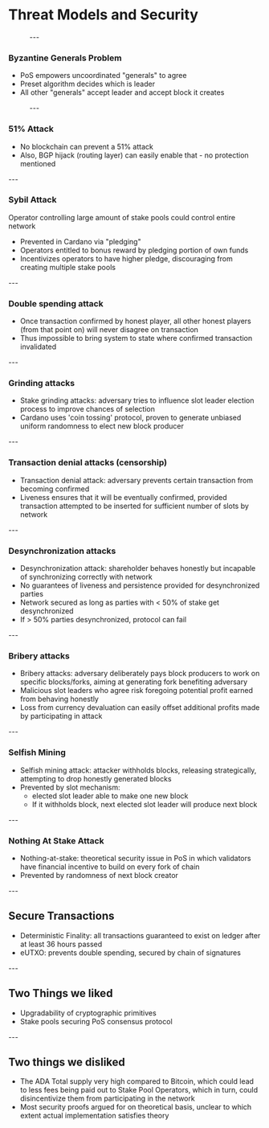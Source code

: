 <!-- .slide: data-background-color="#8D3AED" -->

# Threat Models and Security

<widget-text style="padding: 0 3em 0 3em">
---

### Byzantine Generals Problem
- PoS empowers uncoordinated "generals" to agree
- Preset algorithm decides which is leader
- All other "generals" accept leader and accept block it creates

<widget-text style="padding: 0 3em 0 3em">
---

### 51% Attack
- No blockchain can prevent a 51% attack
- Also, BGP hijack (routing layer) can easily enable that - no protection mentioned

<widget-text style="...">
---

### Sybil Attack
Operator controlling large amount of stake pools could control entire network

- Prevented in Cardano via "pledging" 
- Operators entitled to bonus reward by pledging portion of own funds 
- Incentivizes operators to have higher pledge, discouraging from creating multiple stake pools

<widget-text style="...">
---

### Double spending attack
 - Once transaction confirmed by honest player, all other honest players (from that point on) will never disagree on 
   transaction
 - Thus impossible to bring system to state where confirmed transaction invalidated

<widget-text style="...">
---

### Grinding attacks
- Stake grinding attacks: adversary tries to influence slot leader election process to improve chances of selection
- Cardano uses 'coin tossing' protocol, proven to generate unbiased uniform randomness to elect new block producer

<widget-text style="...">
---

### Transaction denial attacks (censorship)
- Transaction denial attack: adversary prevents certain transaction from becoming confirmed
- Liveness ensures that it will be eventually confirmed, provided transaction attempted to be inserted for sufficient number of slots by network

<widget-text style="...">
---

### Desynchronization attacks
- Desynchronization attack: shareholder behaves honestly but incapable of synchronizing correctly with network 
- No guarantees of liveness and persistence provided for desynchronized parties
- Network secured as long as parties with < 50% of stake get desynchronized 
- If > 50% parties desynchronized, protocol can fail

<widget-text style="...">
---

### Bribery attacks
- Bribery attacks: adversary deliberately pays block producers to work on specific blocks/forks, aiming at 
generating fork benefiting adversary 
- Malicious slot leaders who agree risk foregoing potential profit earned from behaving honestly 
- Loss from currency devaluation can easily offset additional profits made by participating in attack

<widget-text style="...">
---

### Selfish Mining
- Selfish mining attack: attacker withholds blocks, releasing strategically, attempting to drop honestly 
  generated blocks 
- Prevented by slot mechanism: 
  - elected slot leader able to make one new block
  - If it withholds block, next elected slot leader will produce next block

<widget-text style="...">
---

### Nothing At Stake Attack
- Nothing-at-stake: theoretical security issue in PoS in which validators have financial incentive to build on every 
  fork of chain
- Prevented by randomness of next block creator

<widget-text style="...">
---

<!-- .slide: data-background-color="#8D3AED" -->

## Secure Transactions
- Deterministic Finality: all transactions guaranteed to exist on ledger after at least 36 hours passed
- eUTXO: prevents double spending, secured by chain of signatures

<widget-text style="...">
---

## Two Things we liked
- Upgradability of cryptographic primitives
- Stake pools securing PoS consensus protocol

<widget-text style="...">
---

## Two things we disliked
- The ADA Total supply very high compared to Bitcoin, which could lead to less fees being paid out to Stake Pool 
  Operators, which in turn, could disincentivize them from participating in the network
- Most security proofs argued for on theoretical basis, unclear to which extent actual implementation satisfies theory
